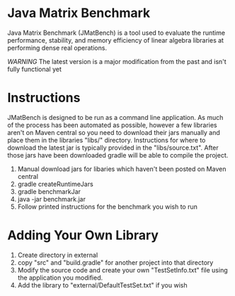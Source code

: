 # Java Matrix Benchmark

Java Matrix Benchmark (JMatBench) is a tool used to evaluate the runtime performance, stability, and memory efficiency of 
linear algebra libraries at performing dense real operations.

*WARNING* The latest version is a major modification from the past and isn't fully functional yet

# Instructions

JMatBench is designed to be run as a command line application.  As much of the process has been automated as possible,
however a few libraries aren't on Maven central so you need to download their jars manually and place them in the 
libraries "libs/" directory.  Instructions for where to download the latest jar is typically provided in the
"libs/source.txt".  After those jars have been downloaded gradle will be able to compile the project.

1) Manual download jars for libaries which haven't been posted on Maven central
2) gradle createRuntimeJars
3) gradle benchmarkJar
4) java -jar benchmark.jar
5) Follow printed instructions for the benchmark you wish to run


# Adding Your Own Library

1) Create directory in external
2) copy "src" and "build.gradle" for another project into that directory
3) Modify the source code and create your own "TestSetInfo.txt" file using the application you modified.
4) Add the library to "external/DefaultTestSet.txt" if you wish